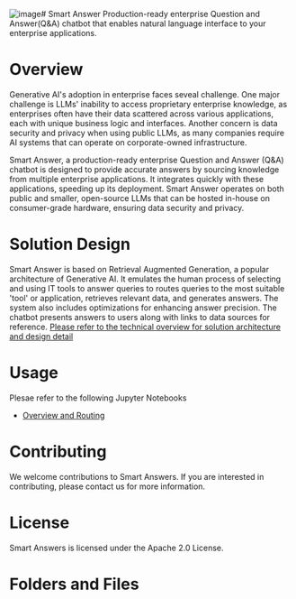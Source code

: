 ![image](https://github.com/junyang168/smart-answer/assets/15166180/8793353e-b56c-402d-bf77-d141a16d50ff)# Smart Answer
 Production-ready enterprise Question and Answer(Q&A) chatbot that enables natural language interface to your enterprise applications.
# Overview
Generative AI's adoption in enterprise faces seveal challenge. One major challenge is LLMs' inability to access proprietary enterprise knowledge, as enterprises often have their data scattered across various applications, each with unique business logic and interfaces. Another concern is data security and privacy when using public LLMs, as many companies require AI systems that can operate on corporate-owned infrastructure.

Smart Answer, a production-ready enterprise Question and Answer (Q&A) chatbot is designed to provide accurate answers by sourcing knowledge from multiple enterprise applications. It integrates quickly with these applications, speeding up its deployment. Smart Answer operates on both public and smaller, open-source LLMs that can be hosted in-house on consumer-grade hardware, ensuring data security and privacy.

# Solution Design
Smart Answer is based on Retrieval Augmented Generation, a popular architecture of Generative AI. It emulates the human process of selecting and using IT tools to answer queries to routes queries to the most suitable 'tool' or application, retrieves relevant data, and generates answers. The system also includes optimizations for enhancing answer precision. The chatbot presents answers to users along with links to data sources for reference.
[Please refer to the technical overview for solution architecture and design detail](https://medium.com/@junyang168/smart-answer-turning-enterprise-applications-into-ai-powered-chatbot-4b1aabce6c9d)

# Usage
Plesae refer to the following Jupyter Notebooks 
* [Overview and Routing](https://github.com/junyang168/smart-answer/blob/main/routing.ipynb)  

# Contributing
We welcome contributions to Smart Answers. If you are interested in contributing, please contact us for more information.

# License
Smart Answers is licensed under the Apache 2.0 License.

# Folders and Files
